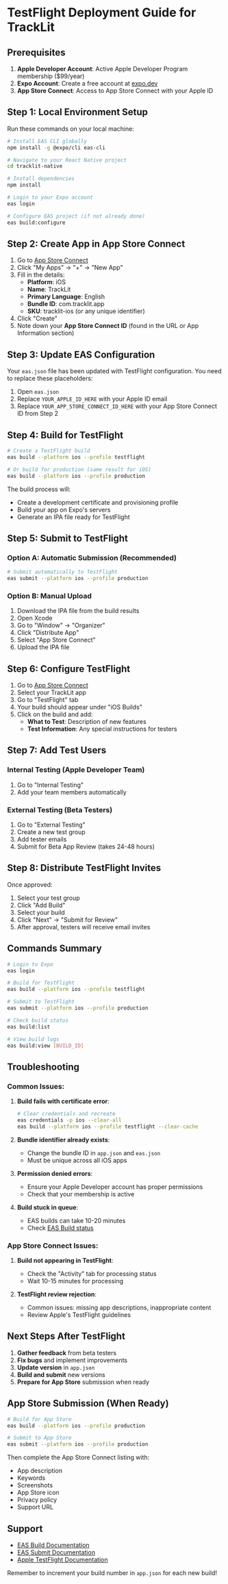 # TestFlight Deployment Guide for TrackLit

## Prerequisites

1. **Apple Developer Account**: Active Apple Developer Program membership ($99/year)
2. **Expo Account**: Create a free account at [expo.dev](https://expo.dev)
3. **App Store Connect**: Access to App Store Connect with your Apple ID

## Step 1: Local Environment Setup

Run these commands on your local machine:

```bash
# Install EAS CLI globally
npm install -g @expo/cli eas-cli

# Navigate to your React Native project
cd tracklit-native

# Install dependencies
npm install

# Login to your Expo account
eas login

# Configure EAS project (if not already done)
eas build:configure
```

## Step 2: Create App in App Store Connect

1. Go to [App Store Connect](https://appstoreconnect.apple.com)
2. Click "My Apps" → "+" → "New App"
3. Fill in the details:
   - **Platform**: iOS
   - **Name**: TrackLit
   - **Primary Language**: English
   - **Bundle ID**: com.tracklit.app
   - **SKU**: tracklit-ios (or any unique identifier)
4. Click "Create"
5. Note down your **App Store Connect ID** (found in the URL or App Information section)

## Step 3: Update EAS Configuration

Your `eas.json` file has been updated with TestFlight configuration. You need to replace these placeholders:

1. Open `eas.json`
2. Replace `YOUR_APPLE_ID_HERE` with your Apple ID email
3. Replace `YOUR_APP_STORE_CONNECT_ID_HERE` with your App Store Connect ID from Step 2

## Step 4: Build for TestFlight

```bash
# Create a TestFlight build
eas build --platform ios --profile testflight

# Or build for production (same result for iOS)
eas build --platform ios --profile production
```

The build process will:
- Create a development certificate and provisioning profile
- Build your app on Expo's servers
- Generate an IPA file ready for TestFlight

## Step 5: Submit to TestFlight

### Option A: Automatic Submission (Recommended)
```bash
# Submit automatically to TestFlight
eas submit --platform ios --profile production
```

### Option B: Manual Upload
1. Download the IPA file from the build results
2. Open Xcode
3. Go to "Window" → "Organizer"
4. Click "Distribute App"
5. Select "App Store Connect"
6. Upload the IPA file

## Step 6: Configure TestFlight

1. Go to [App Store Connect](https://appstoreconnect.apple.com)
2. Select your TrackLit app
3. Go to "TestFlight" tab
4. Your build should appear under "iOS Builds"
5. Click on the build and add:
   - **What to Test**: Description of new features
   - **Test Information**: Any special instructions for testers

## Step 7: Add Test Users

### Internal Testing (Apple Developer Team)
1. Go to "Internal Testing"
2. Add your team members automatically

### External Testing (Beta Testers)
1. Go to "External Testing"
2. Create a new test group
3. Add tester emails
4. Submit for Beta App Review (takes 24-48 hours)

## Step 8: Distribute TestFlight Invites

Once approved:
1. Select your test group
2. Click "Add Build"
3. Select your build
4. Click "Next" → "Submit for Review"
5. After approval, testers will receive email invites

## Commands Summary

```bash
# Login to Expo
eas login

# Build for TestFlight
eas build --platform ios --profile testflight

# Submit to TestFlight
eas submit --platform ios --profile production

# Check build status
eas build:list

# View build logs
eas build:view [BUILD_ID]
```

## Troubleshooting

### Common Issues:

1. **Build fails with certificate error**:
   ```bash
   # Clear credentials and recreate
   eas credentials -p ios --clear-all
   eas build --platform ios --profile testflight --clear-cache
   ```

2. **Bundle identifier already exists**:
   - Change the bundle ID in `app.json` and `eas.json`
   - Must be unique across all iOS apps

3. **Permission denied errors**:
   - Ensure your Apple Developer account has proper permissions
   - Check that your membership is active

4. **Build stuck in queue**:
   - EAS builds can take 10-20 minutes
   - Check [EAS Build status](https://status.expo.dev/)

### App Store Connect Issues:

1. **Build not appearing in TestFlight**:
   - Check the "Activity" tab for processing status
   - Wait 10-15 minutes for processing

2. **TestFlight review rejection**:
   - Common issues: missing app descriptions, inappropriate content
   - Review Apple's TestFlight guidelines

## Next Steps After TestFlight

1. **Gather feedback** from beta testers
2. **Fix bugs** and implement improvements
3. **Update version** in `app.json`
4. **Build and submit** new versions
5. **Prepare for App Store** submission when ready

## App Store Submission (When Ready)

```bash
# Build for App Store
eas build --platform ios --profile production

# Submit to App Store
eas submit --platform ios --profile production
```

Then complete the App Store Connect listing with:
- App description
- Keywords
- Screenshots
- App Store icon
- Privacy policy
- Support URL

## Support

- [EAS Build Documentation](https://docs.expo.dev/build/introduction/)
- [EAS Submit Documentation](https://docs.expo.dev/submit/introduction/)
- [Apple TestFlight Documentation](https://developer.apple.com/testflight/)

Remember to increment your build number in `app.json` for each new build!